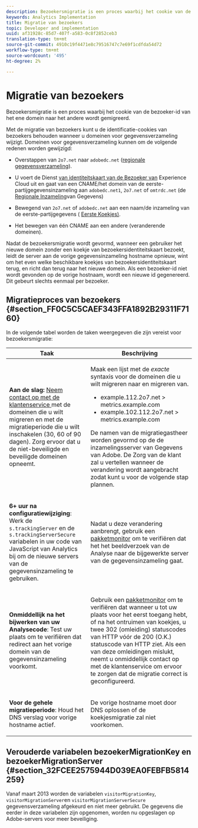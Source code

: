 ```yaml
---
description: Bezoekersmigratie is een proces waarbij het cookie van de bezoeker-id van het ene domein naar het andere wordt gemigreerd.
keywords: Analytics Implementation
title: Migratie van bezoekers
topic: Developer and implementation
uuid: af31928c-85d7-407f-a583-0c8f2852ceb3
translation-type: tm+mt
source-git-commit: 4910c19f4471e8c79516747c7e69f1cdfda54d72
workflow-type: tm+mt
source-wordcount: '495'
ht-degree: 2%

---
```



# Migratie van bezoekers

Bezoekersmigratie is een proces waarbij het cookie van de bezoeker-id van het ene domein naar het andere wordt gemigreerd.

Met de migratie van bezoekers kunt u de identificatie-cookies van bezoekers behouden wanneer u domeinen voor gegevensverzameling wijzigt. Domeinen voor gegevensverzameling kunnen om de volgende redenen worden gewijzigd:

* Overstappen van `2o7.net` naar `adobedc.net` ([regionale gegevensverzameling](https://docs.adobe.com/content/help/en/analytics/technotes/rdc/regional-data-collection.html)).

* U voert de Dienst [van identiteitskaart van de Bezoeker van](https://docs.adobe.com/content/help/nl-NL/id-service/using/home.html) Experience Cloud uit en gaat van een CNAME/het domein van de eerste-partijgegevensinzameling aan `adobedc.net1`, `2o7.net` of `omtrdc.net` (de [Regionale Inzameling](https://docs.adobe.com/content/help/en/analytics/technotes/rdc/regional-data-collection.html)van Gegevens)

* Bewegend van `2o7.net` of `adobedc.net` aan een naam/de inzameling van de eerste-partijgegevens ( [Eerste Koekjes)](https://docs.adobe.com/content/help/en/core-services/interface/ec-cookies/cookies-first-party.html).

* Het bewegen van één CNAME aan een andere (veranderende domeinen).

Nadat de bezoekersmigratie wordt gevormd, wanneer een gebruiker het nieuwe domein zonder een koekje van bezoekersidentiteitskaart bezoekt, leidt de server aan de vorige gegevensinzameling hostname opnieuw, wint om het even welke beschikbare koekjes van bezoekersidentiteitskaart terug, en richt dan terug naar het nieuwe domein. Als een bezoeker-id niet wordt gevonden op de vorige hostnaam, wordt een nieuwe id gegenereerd. Dit gebeurt slechts eenmaal per bezoeker.

## Migratieproces van bezoekers {#section_FF0C5C5CAEF343FFA1892B29311F7160}

In de volgende tabel worden de taken weergegeven die zijn vereist voor bezoekersmigratie:

<table id="table_7B2535FC3E264216A299686415C6B21C"> 
 <thead> 
  <tr> 
   <th colname="col1" class="entry"> Taak </th> 
   <th colname="col3" class="entry"> Beschrijving </th> 
  </tr> 
 </thead>
 <tbody> 
  <tr> 
   <td colname="col1"> <p> <b>Aan de slag:</b> <a href="https://helpx.adobe.com/marketing-cloud/contact-support.html"  > Neem contact op met de klantenservice </a> met de domeinen die u wilt migreren en met de migratieperiode die u wilt inschakelen (30, 60 of 90 dagen). Zorg ervoor dat u de niet-beveiligde en beveiligde domeinen opneemt. </p> </td> 
   <td colname="col3"> <p>Maak een lijst met de <i>exacte</i> syntaxis voor de domeinen die u wilt migreren naar en migreren van. </p> 
    <ul id="ul_067EC5C7619141A6BDFBC209C9FD47E2"> 
     <li id="li_0723D948465A49C1871B81207AEDC4DC">example.112.2o7.net &gt; metrics.example.com </li> 
     <li id="li_B0CA15A593BD4AB9802E33A3FF037C7A">example.102.112.2o7.net &gt; metrics.example.com </li> 
    </ul> <p>De namen van de migratiegastheer worden gevormd op de de inzamelingsserver van Gegevens van Adobe. De Zorg van de klant zal u vertellen wanneer de verandering wordt aangebracht zodat kunt u voor de volgende stap plannen. </p> </td> 
  </tr> 
  <tr> 
   <td colname="col1"> <p> <b>6+ uur na configuratiewijziging</b>: Werk de <code> s.trackingServer</code> en de <code> s.trackingServerSecure</code> variabelen in uw code van JavaScript van Analytics bij om de nieuwe servers van de gegevensinzameling te gebruiken. </p> </td> 
   <td colname="col3"> <p>Nadat u deze verandering aanbrengt, gebruik een <a href="../implement/validate/packet-monitor.md"> pakketmonitor</a> om te verifiëren dat het het beeldverzoek van de Analyse naar de bijgewerkte server van de gegevensinzameling gaat. </p> </td> 
  </tr> 
  <tr> 
   <td colname="col1"> <p> <b>Onmiddellijk na het bijwerken van uw Analysecode</b>: Test uw plaats om te verifiëren dat redirect aan het vorige domein van de gegevensinzameling voorkomt. </p> </td> 
   <td colname="col3"> <p>Gebruik een <a href="../implement/validate/packet-monitor.md"> pakketmonitor</a> om te verifiëren dat wanneer u tot uw plaats voor het eerst toegang hebt, of na het ontruimen van koekjes, u twee 302 (omleiding) statuscodes van HTTP vóór de 200 (O.K.) statuscode van HTTP ziet. Als een van deze omleidingen mislukt, neemt u onmiddellijk contact op met de klantenservice om ervoor te zorgen dat de migratie correct is geconfigureerd. </p> </td> 
  </tr> 
  <tr> 
   <td colname="col1"> <p> <b>Voor de gehele migratieperiode</b>: Houd het DNS verslag voor vorige hostname actief. </p> </td> 
   <td colname="col3"> <p>De vorige hostname moet door DNS oplossen of de koekjesmigratie zal niet voorkomen. </p> </td> 
  </tr> 
 </tbody> 
</table>

## Verouderde variabelen bezoekerMigrationKey en bezoekerMigrationServer {#section_32FCEE2575944D039EA0FEBFB5814259}

Vanaf maart 2013 worden de variabelen `visitorMigrationKey`, `visitorMigrationServer`en `visitorMigrationServerSecure` gegevensverzameling afgekeurd en niet meer gebruikt. De gegevens die eerder in deze variabelen zijn opgenomen, worden nu opgeslagen op Adobe-servers voor meer beveiliging.
